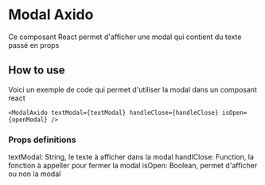 # Modal Axido

Ce composant React permet d'afficher une modal qui contient du texte passé en props

## How to use

Voici un exemple de code qui permet d'utiliser la modal dans un composant react

`<ModalAxido textModal={textModal} handleClose={handleClose} isOpen={openModal} />`

### Props definitions

textModal: String, le texte à afficher dans la modal
handlClose: Function, la fonction à appeller pour fermer la modal
isOpen: Boolean, permet d'afficher ou non la modal